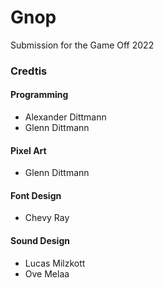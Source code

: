 # Gnop
Submission for the Game Off 2022

### Credtis
#### Programming
 - Alexander Dittmann
 - Glenn Dittmann
#### Pixel Art
 - Glenn Dittmann
#### Font Design
 - Chevy Ray
#### Sound Design
 - Lucas Milzkott
 - Ove Melaa

